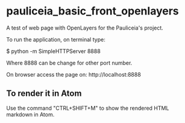 # pauliceia_basic_front_openlayers

A test of web page with OpenLayers for the Pauliceia's project.

To run the application, on terminal type:

$ python -m SimpleHTTPServer 8888

Where 8888 can be change for other port number.

On browser access the page on: http://localhost:8888


## To render it in Atom

Use the command "CTRL+SHIFT+M" to show the rendered HTML markdown in Atom.
